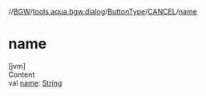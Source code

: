 //[BGW](../../../../index.md)/[tools.aqua.bgw.dialog](../../index.md)/[ButtonType](../index.md)/[CANCEL](index.md)/[name](name.md)



# name  
[jvm]  
Content  
val [name](name.md): [String](https://kotlinlang.org/api/latest/jvm/stdlib/kotlin/-string/index.html)  



